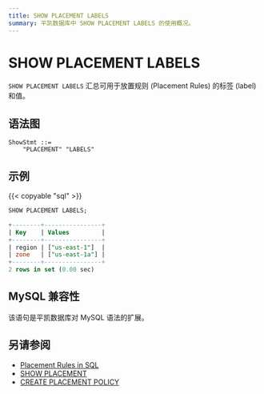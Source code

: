 ```yaml
---
title: SHOW PLACEMENT LABELS
summary: 平凯数据库中 SHOW PLACEMENT LABELS 的使用概况。
---
```


# SHOW PLACEMENT LABELS

`SHOW PLACEMENT LABELS` 汇总可用于放置规则 (Placement Rules) 的标签 (label) 和值。

## 语法图

```ebnf+diagram
ShowStmt ::=
    "PLACEMENT" "LABELS"
```

## 示例

{{< copyable "sql" >}}

```sql
SHOW PLACEMENT LABELS;
```

```sql
+--------+----------------+
| Key    | Values         |
+--------+----------------+
| region | ["us-east-1"]  |
| zone   | ["us-east-1a"] |
+--------+----------------+
2 rows in set (0.00 sec)
```

## MySQL 兼容性

该语句是平凯数据库对 MySQL 语法的扩展。

## 另请参阅

* [Placement Rules in SQL](/placement-rules-in-sql.md)
* [SHOW PLACEMENT](/sql-statements/sql-statement-show-placement.md)
* [CREATE PLACEMENT POLICY](/sql-statements/sql-statement-create-placement-policy.md)
